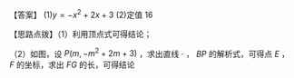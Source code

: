 【答案】 $( 1 ) y = - x ^ { 2 } + 2 x + 3$ (2)定值 16

【思路点拨】（1）利用顶点式可得结论；

（2）如图，设 $P \left( m , - m ^ { 2 } + 2 m + 3 \right)$ ，求出直线 $\cdot$ ， $B P$ 的解析式，可得点 $E$ ， $F$ 的坐标，求出 $F G$ 的长，可得结论
